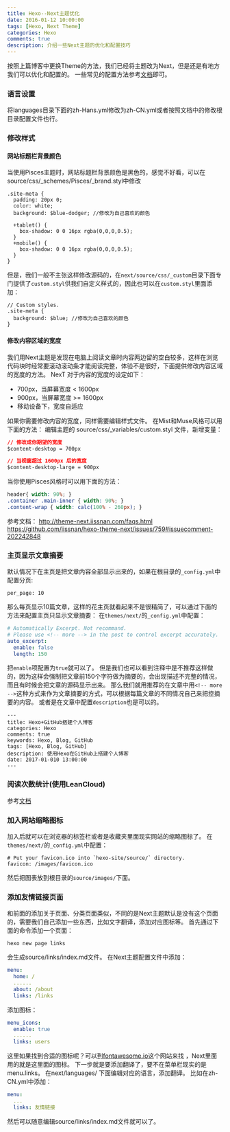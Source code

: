 ```yaml
---
title: Hexo--Next主题优化
date: 2016-01-12 10:00:00
tags: [Hexo, Next Theme]
categories: Hexo
comments: true
description: 介绍一些Next主题的优化和配置技巧
---
```

按照上篇博客中更换Theme的方法，我们已经将主题改为Next，但是还是有地方我们可以优化和配置的。
一些常见的配置方法参考[文档](http://theme-next.iissnan.com/getting-started.html)即可。
<!-- more -->
### 语言设置
将languages目录下面的zh-Hans.yml修改为zh-CN.yml或者按照文档中的修改根目录配置文件也行。
### 修改样式
#### 网站标题栏背景颜色
当使用Pisces主题时，网站标题栏背景颜色是黑色的，感觉不好看，可以在source/css/_schemes/Pisces/_brand.styl中修改
```
.site-meta {
  padding: 20px 0;
  color: white;
  background: $blue-dodger; //修改为自己喜欢的颜色

  +tablet() {
    box-shadow: 0 0 16px rgba(0,0,0,0.5);
  }
  +mobile() {
    box-shadow: 0 0 16px rgba(0,0,0,0.5);
  }
}
```
但是，我们一般不主张这样修改源码的，在`next/source/css/_custom`目录下面专门提供了`custom.styl`供我们自定义样式的，因此也可以在`custom.styl`里面添加：
```
// Custom styles.
.site-meta {
  background: $blue; //修改为自己喜欢的颜色
}
```
#### 修改内容区域的宽度
我们用Next主题是发现在电脑上阅读文章时内容两边留的空白较多，这样在浏览代码块时经常要滚动滚动条才能阅读完整，体验不是很好，下面提供修改内容区域的宽度的方法。
NexT 对于内容的宽度的设定如下：

 - 700px，当屏幕宽度 < 1600px
 - 900px，当屏幕宽度 >= 1600px
 - 移动设备下，宽度自适应

如果你需要修改内容的宽度，同样需要编辑样式文件。 
在Mist和Muse风格可以用下面的方法：
编辑主题的 source/css/_variables/custom.styl 文件，新增变量： 
```css
// 修改成你期望的宽度
$content-desktop = 700px

// 当视窗超过 1600px 后的宽度
$content-desktop-large = 900px
```
当你使用Pisces风格时可以用下面的方法：
```css
header{ width: 90%; }
.container .main-inner { width: 90%; }
.content-wrap { width: calc(100% - 260px); }
```
参考文档：
http://theme-next.iissnan.com/faqs.html
https://github.com/iissnan/hexo-theme-next/issues/759#issuecomment-202242848

### 主页显示文章摘要
默认情况下在主页是把文章内容全部显示出来的，如果在根目录的`_config.yml`中配置分页:
```
per_page: 10
```
那么每页显示10篇文章，这样的花主页就看起来不是很精简了，可以通过下面的方法来配置主页只显示文章摘要：
在`themes/next/`的`_config.yml`中配置：
```yaml
# Automatically Excerpt. Not recommand.
# Please use <!-- more --> in the post to control excerpt accurately.
auto_excerpt:
  enable: false 
  length: 150

```
把`enable`项配置为`true`就可以了。
但是我们也可以看到注释中是不推荐这样做的，因为这样会强制把文章前150个字符做为摘要的，会出现描述不完整的情况，而且有时候会把文章的源码显示出来。
那么我们就用推荐的在文章中用`<!-- more -->`这种方式来作为文章摘要的方式，可以根据每篇文章的不同情况自己来把控摘要的内容。
或者是在文章中配置`description`也是可以的。
```
---
title: Hexo+GitHub搭建个人博客
categories: Hexo
comments: true
keywords: Hexo, Blog, GitHub
tags: [Hexo, Blog, GitHub]
description: 使用Hexo在GitHub上搭建个人博客
date: 2017-01-010 13:00:00
---
```
### 阅读次数统计(使用LeanCloud)
参考[文档](http://theme-next.iissnan.com/third-party-services.html)
### 加入网站缩略图标
加入后就可以在浏览器的标签栏或者是收藏夹里面现实网站的缩略图标了。
在`themes/next/`的`_config.yml`中配置：
```
# Put your favicon.ico into `hexo-site/source/` directory.
favicon: /images/favicon.ico
```
然后把图表放到根目录的`source/images/`下面。
### 添加友情链接页面
和前面的添加关于页面、分类页面类似，不同的是Next主题默认是没有这个页面的，需要我们自己添加一些东西，比如文字翻译，添加对应图标等。
首先通过下面的命令添加一个页面：
```
hexo new page links
```
会生成source/links/index.md文件。
在Next主题配置文件中添加：
```yml
menu:
  home: /
  ......
  about: /about
  links: /links
```
添加图标：
```yml
menu_icons:
  enable: true
  ......
  links: users
```
这里如果找到合适的图标呢？可以到[fontawesome.io](http://fontawesome.io/)这个网站来找 ，Next里面用的就是这里面的图标。
下一步就是要添加翻译了，要不在菜单栏现实的是 menu.links。
在next/languages/ 下面编辑对应的语言，添加翻译。
比如在zh-CN.yml中添加：
```yml
menu:
  ...
  links: 友情链接
```
然后可以随意编辑source/links/index.md文件就可以了。
